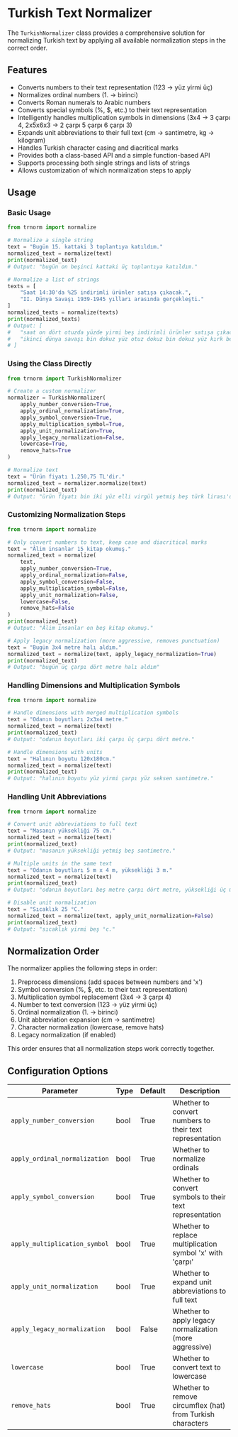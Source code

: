 # Turkish Text Normalizer

The `TurkishNormalizer` class provides a comprehensive solution for normalizing Turkish text by applying all available normalization steps in the correct order.

## Features

- Converts numbers to their text representation (123 → yüz yirmi üç)
- Normalizes ordinal numbers (1. → birinci)
- Converts Roman numerals to Arabic numbers
- Converts special symbols (%, $, etc.) to their text representation
- Intelligently handles multiplication symbols in dimensions (3x4 → 3 çarpı 4, 2x5x6x3 → 2 çarpı 5 çarpı 6 çarpı 3)
- Expands unit abbreviations to their full text (cm → santimetre, kg → kilogram)
- Handles Turkish character casing and diacritical marks
- Provides both a class-based API and a simple function-based API
- Supports processing both single strings and lists of strings
- Allows customization of which normalization steps to apply

## Usage

### Basic Usage

```python
from trnorm import normalize

# Normalize a single string
text = "Bugün 15. kattaki 3 toplantıya katıldım."
normalized_text = normalize(text)
print(normalized_text)
# Output: "bugün on beşinci kattaki üç toplantıya katıldım."

# Normalize a list of strings
texts = [
    "Saat 14:30'da %25 indirimli ürünler satışa çıkacak.",
    "II. Dünya Savaşı 1939-1945 yılları arasında gerçekleşti."
]
normalized_texts = normalize(texts)
print(normalized_texts)
# Output: [
#   "saat on dört otuzda yüzde yirmi beş indirimli ürünler satışa çıkacak.",
#   "ikinci dünya savaşı bin dokuz yüz otuz dokuz bin dokuz yüz kırk beş yılları arasında gerçekleşti."
# ]
```

### Using the Class Directly

```python
from trnorm import TurkishNormalizer

# Create a custom normalizer
normalizer = TurkishNormalizer(
    apply_number_conversion=True,
    apply_ordinal_normalization=True,
    apply_symbol_conversion=True,
    apply_multiplication_symbol=True,
    apply_unit_normalization=True,
    apply_legacy_normalization=False,
    lowercase=True,
    remove_hats=True
)

# Normalize text
text = "Ürün fiyatı 1.250,75 TL'dir."
normalized_text = normalizer.normalize(text)
print(normalized_text)
# Output: "ürün fiyatı bin iki yüz elli virgül yetmiş beş türk lirası'dir."
```

### Customizing Normalization Steps

```python
from trnorm import normalize

# Only convert numbers to text, keep case and diacritical marks
text = "Âlim insanlar 15 kitap okumuş."
normalized_text = normalize(
    text,
    apply_number_conversion=True,
    apply_ordinal_normalization=False,
    apply_symbol_conversion=False,
    apply_multiplication_symbol=False,
    apply_unit_normalization=False,
    lowercase=False,
    remove_hats=False
)
print(normalized_text)
# Output: "Âlim insanlar on beş kitap okumuş."

# Apply legacy normalization (more aggressive, removes punctuation)
text = "Bugün 3x4 metre halı aldım."
normalized_text = normalize(text, apply_legacy_normalization=True)
print(normalized_text)
# Output: "bugün üç çarpı dört metre halı aldım"
```

### Handling Dimensions and Multiplication Symbols

```python
from trnorm import normalize

# Handle dimensions with merged multiplication symbols
text = "Odanın boyutları 2x3x4 metre."
normalized_text = normalize(text)
print(normalized_text)
# Output: "odanın boyutları iki çarpı üç çarpı dört metre."

# Handle dimensions with units
text = "Halının boyutu 120x180cm."
normalized_text = normalize(text)
print(normalized_text)
# Output: "halının boyutu yüz yirmi çarpı yüz seksen santimetre."
```

### Handling Unit Abbreviations

```python
from trnorm import normalize

# Convert unit abbreviations to full text
text = "Masanın yüksekliği 75 cm."
normalized_text = normalize(text)
print(normalized_text)
# Output: "masanın yüksekliği yetmiş beş santimetre."

# Multiple units in the same text
text = "Odanın boyutları 5 m x 4 m, yüksekliği 3 m."
normalized_text = normalize(text)
print(normalized_text)
# Output: "odanın boyutları beş metre çarpı dört metre, yüksekliği üç metre."

# Disable unit normalization
text = "Sıcaklık 25 °C."
normalized_text = normalize(text, apply_unit_normalization=False)
print(normalized_text)
# Output: "sıcaklık yirmi beş °c."
```

## Normalization Order

The normalizer applies the following steps in order:

1. Preprocess dimensions (add spaces between numbers and 'x')
2. Symbol conversion (%, $, etc. to their text representation)
3. Multiplication symbol replacement (3x4 → 3 çarpı 4)
4. Number to text conversion (123 → yüz yirmi üç)
5. Ordinal normalization (1. → birinci)
6. Unit abbreviation expansion (cm → santimetre)
7. Character normalization (lowercase, remove hats)
8. Legacy normalization (if enabled)

This order ensures that all normalization steps work correctly together.

## Configuration Options

| Parameter | Type | Default | Description |
|-----------|------|---------|-------------|
| `apply_number_conversion` | bool | True | Whether to convert numbers to their text representation |
| `apply_ordinal_normalization` | bool | True | Whether to normalize ordinals |
| `apply_symbol_conversion` | bool | True | Whether to convert symbols to their text representation |
| `apply_multiplication_symbol` | bool | True | Whether to replace multiplication symbol 'x' with 'çarpı' |
| `apply_unit_normalization` | bool | True | Whether to expand unit abbreviations to full text |
| `apply_legacy_normalization` | bool | False | Whether to apply legacy normalization (more aggressive) |
| `lowercase` | bool | True | Whether to convert text to lowercase |
| `remove_hats` | bool | True | Whether to remove circumflex (hat) from Turkish characters |
